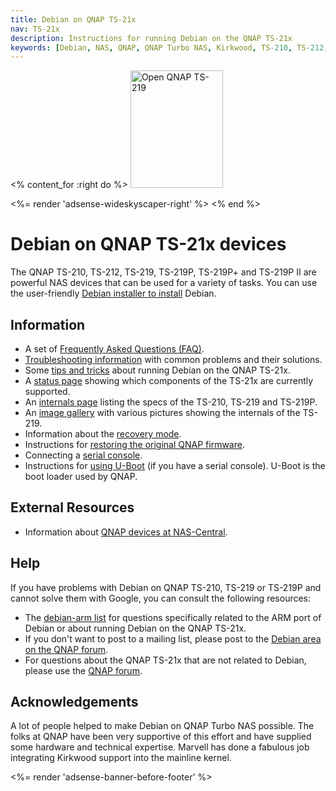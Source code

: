 ```yaml
---
title: Debian on QNAP TS-21x
nav: TS-21x
description: Instructions for running Debian on the QNAP TS-21x
keywords: [Debian, NAS, QNAP, QNAP Turbo NAS, Kirkwood, TS-210, TS-212, TS-219, TS-219P, TS-219P+, TS-219P II]
---
```


<% content_for :right do %>
<img src = "images/r_ts219p.jpg" class="border" alt="Open QNAP TS-219" width="148" height="188" />

<%= render 'adsense-wideskyscaper-right' %>
<% end %>

<h1>Debian on QNAP TS-21x devices</h1>

The QNAP TS-210, TS-212, TS-219, TS-219P, TS-219P+ and TS-219P II are
powerful NAS devices that can be used for a variety of tasks.  You can use
the user-friendly <a href = "install">Debian installer to install</a>
Debian.

<h2>Information</h2>

<ul>

<li>A set of <a href = "faq">Frequently Asked Questions (FAQ)</a>.</li>

<li><a href = "troubleshooting">Troubleshooting information</a> with common
problems and their solutions.</li>

<li>Some <a href = "tips">tips and tricks</a> about running Debian on the
QNAP TS-21x.</li>

<li>A <a href = "status">status page</a> showing which components of the
TS-21x are currently supported.</li>

<li>An <a href = "specs">internals page</a> listing the specs of the
TS-210, TS-219 and TS-219P.</li>

<li>An <a href = "gallery">image gallery</a> with various pictures showing
the internals of the TS-219.</li>

<li>Information about the <a href = "recovery">recovery mode</a>.</li>

<li>Instructions for <a href = "deinstall">restoring the original QNAP
firmware</a>.</li>

<li>Connecting a <a href = "serial">serial console</a>.</li>

<li>Instructions for <a href = "uboot">using U-Boot</a> (if you have a
serial console).  U-Boot is the boot loader used by QNAP.</li>

</ul>

<h2>External Resources</h2>

<ul>

<li>Information about <a href = "http://qnap.nas-central.org/">QNAP devices
at NAS-Central</a>.</li>

</ul>

<h2>Help</h2>

If you have problems with Debian on QNAP TS-210, TS-219 or TS-219P and
cannot solve them with Google, you can consult the following resources:

<ul>

<li>The <a href = "http://lists.debian.org/debian-arm/">debian-arm list</a>
for questions specifically related to the ARM port of Debian or about
running Debian on the QNAP TS-21x.</li>

<li>If you don't want to post to a mailing list, please post to the
<a href = "http://forum.qnap.com/viewforum.php?f=147">Debian area
on the QNAP forum</a>.</li>

<li>For questions about the QNAP TS-21x that are not related to Debian,
please use the <a href = "http://forum.qnap.com/">QNAP forum</a>.</li>

</ul>

<h2>Acknowledgements</h2>

A lot of people helped to make Debian on QNAP Turbo NAS possible.  The
folks at QNAP have been very supportive of this effort and have supplied
some hardware and technical expertise.  Marvell has done a fabulous job
integrating Kirkwood support into the mainline kernel.

<div class="bbf">
<%= render 'adsense-banner-before-footer' %>
</div>


